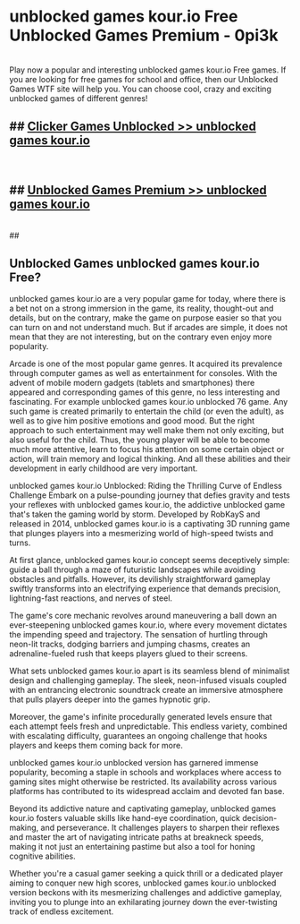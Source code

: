 # unblocked games kour.io Free Unblocked Games Premium - 0pi3k <br>
<br>
Play now a popular and interesting unblocked games kour.io Free games. If you are looking for free games for school and office, then our Unblocked Games WTF site will help you. You can choose cool, crazy and exciting unblocked games of different genres!


## ##  [Clicker Games Unblocked >> unblocked games kour.io](http://freeplayer.one?title=unblocked_games_kour.io&ref=M1)
  <br>

##  ## [Unblocked Games Premium >> unblocked games kour.io](http://freeplayer.one?title=unblocked_games_kour.io&ref=M1)
  <br>
  ##



## Unblocked Games unblocked games kour.io Free?

unblocked games kour.io are a very popular game for today, where there is a bet not on a strong immersion in the game, its reality, thought-out and details, but on the contrary, make the game on purpose easier so that you can turn on and not understand much. But if arcades are simple, it does not mean that they are not interesting, but on the contrary even enjoy more popularity.

Arcade is one of the most popular game genres. It acquired its prevalence through computer games as well as entertainment for consoles. With the advent of mobile modern gadgets (tablets and smartphones) there appeared and corresponding games of this genre, no less interesting and fascinating. For example unblocked games kour.io unblocked 76 game. Any such game is created primarily to entertain the child (or even the adult), as well as to give him positive emotions and good mood. But the right approach to such entertainment may well make them not only exciting, but also useful for the child. Thus, the young player will be able to become much more attentive, learn to focus his attention on some certain object or action, will train memory and logical thinking. And all these abilities and their development in early childhood are very important.

unblocked games kour.io Unblocked: Riding the Thrilling Curve of Endless Challenge
Embark on a pulse-pounding journey that defies gravity and tests your reflexes with unblocked games kour.io, the addictive unblocked game that's taken the gaming world by storm. Developed by RobKayS and released in 2014, unblocked games kour.io is a captivating 3D running game that plunges players into a mesmerizing world of high-speed twists and turns.

At first glance, unblocked games kour.io concept seems deceptively simple: guide a ball through a maze of futuristic landscapes while avoiding obstacles and pitfalls. However, its devilishly straightforward gameplay swiftly transforms into an electrifying experience that demands precision, lightning-fast reactions, and nerves of steel.

The game's core mechanic revolves around maneuvering a ball down an ever-steepening unblocked games kour.io, where every movement dictates the impending speed and trajectory. The sensation of hurtling through neon-lit tracks, dodging barriers and jumping chasms, creates an adrenaline-fueled rush that keeps players glued to their screens.

What sets unblocked games kour.io apart is its seamless blend of minimalist design and challenging gameplay. The sleek, neon-infused visuals coupled with an entrancing electronic soundtrack create an immersive atmosphere that pulls players deeper into the games hypnotic grip.

Moreover, the game's infinite procedurally generated levels ensure that each attempt feels fresh and unpredictable. This endless variety, combined with escalating difficulty, guarantees an ongoing challenge that hooks players and keeps them coming back for more.

unblocked games kour.io unblocked version has garnered immense popularity, becoming a staple in schools and workplaces where access to gaming sites might otherwise be restricted. Its availability across various platforms has contributed to its widespread acclaim and devoted fan base.

Beyond its addictive nature and captivating gameplay, unblocked games kour.io fosters valuable skills like hand-eye coordination, quick decision-making, and perseverance. It challenges players to sharpen their reflexes and master the art of navigating intricate paths at breakneck speeds, making it not just an entertaining pastime but also a tool for honing cognitive abilities.

Whether you're a casual gamer seeking a quick thrill or a dedicated player aiming to conquer new high scores, unblocked games kour.io unblocked version beckons with its mesmerizing challenges and addictive gameplay, inviting you to plunge into an exhilarating journey down the ever-twisting track of endless excitement.